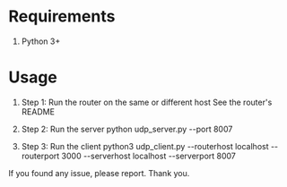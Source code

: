 # Requirements
1. Python 3+

# Usage

1. Step 1: Run the router on the same or different host
   See the router's README

2. Step 2: Run the server
   python udp_server.py --port 8007

3. Step 3: Run the client
   python3 udp_client.py --routerhost localhost --routerport 3000 --serverhost localhost --serverport 8007


If you found any issue, please report. Thank you.